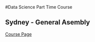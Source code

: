 #Data Science Part Time Course
## Sydney - General Asembly

[Course Page](http://ihansel.github.io/SYD_DAT_4/)
